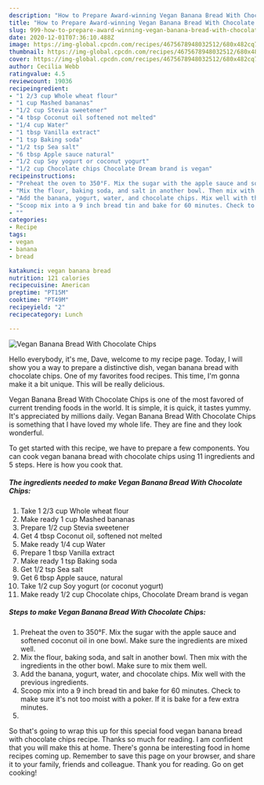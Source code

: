 ```yaml
---
description: "How to Prepare Award-winning Vegan Banana Bread With Chocolate Chips"
title: "How to Prepare Award-winning Vegan Banana Bread With Chocolate Chips"
slug: 999-how-to-prepare-award-winning-vegan-banana-bread-with-chocolate-chips
date: 2020-12-01T07:36:10.488Z
image: https://img-global.cpcdn.com/recipes/4675678948032512/680x482cq70/vegan-banana-bread-with-chocolate-chips-recipe-main-photo.jpg
thumbnail: https://img-global.cpcdn.com/recipes/4675678948032512/680x482cq70/vegan-banana-bread-with-chocolate-chips-recipe-main-photo.jpg
cover: https://img-global.cpcdn.com/recipes/4675678948032512/680x482cq70/vegan-banana-bread-with-chocolate-chips-recipe-main-photo.jpg
author: Cecilia Webb
ratingvalue: 4.5
reviewcount: 19036
recipeingredient:
- "1 2/3 cup Whole wheat flour"
- "1 cup Mashed bananas"
- "1/2 cup Stevia sweetener"
- "4 tbsp Coconut oil softened not melted"
- "1/4 cup Water"
- "1 tbsp Vanilla extract"
- "1 tsp Baking soda"
- "1/2 tsp Sea salt"
- "6 tbsp Apple sauce natural"
- "1/2 cup Soy yogurt or coconut yogurt"
- "1/2 cup Chocolate chips Chocolate Dream brand is vegan"
recipeinstructions:
- "Preheat the oven to 350°F. Mix the sugar with the apple sauce and softened coconut oil in one bowl. Make sure the ingredients are mixed well."
- "Mix the flour, baking soda, and salt in another bowl. Then mix with the ingredients in the other bowl. Make sure to mix them well."
- "Add the banana, yogurt, water, and chocolate chips. Mix well with the previous ingredients."
- "Scoop mix into a 9 inch bread tin and bake for 60 minutes. Check to make sure it&#39;s not too moist with a poker. If it is bake for a few extra minutes."
- ""
categories:
- Recipe
tags:
- vegan
- banana
- bread

katakunci: vegan banana bread 
nutrition: 121 calories
recipecuisine: American
preptime: "PT15M"
cooktime: "PT49M"
recipeyield: "2"
recipecategory: Lunch

---
```



![Vegan Banana Bread With Chocolate Chips](https://img-global.cpcdn.com/recipes/4675678948032512/680x482cq70/vegan-banana-bread-with-chocolate-chips-recipe-main-photo.jpg)

Hello everybody, it's me, Dave, welcome to my recipe page. Today, I will show you a way to prepare a distinctive dish, vegan banana bread with chocolate chips. One of my favorites food recipes. This time, I'm gonna make it a bit unique. This will be really delicious.

Vegan Banana Bread With Chocolate Chips is one of the most favored of current trending foods in the world. It is simple, it is quick, it tastes yummy. It's appreciated by millions daily. Vegan Banana Bread With Chocolate Chips is something that I have loved my whole life. They are fine and they look wonderful.




To get started with this recipe, we have to prepare a few components. You can cook vegan banana bread with chocolate chips using 11 ingredients and 5 steps. Here is how you cook that.

<!--inarticleads1-->

##### The ingredients needed to make Vegan Banana Bread With Chocolate Chips:

1. Take 1 2/3 cup Whole wheat flour
1. Make ready 1 cup Mashed bananas
1. Prepare 1/2 cup Stevia sweetener
1. Get 4 tbsp Coconut oil, softened not melted
1. Make ready 1/4 cup Water
1. Prepare 1 tbsp Vanilla extract
1. Make ready 1 tsp Baking soda
1. Get 1/2 tsp Sea salt
1. Get 6 tbsp Apple sauce, natural
1. Take 1/2 cup Soy yogurt (or coconut yogurt)
1. Make ready 1/2 cup Chocolate chips, Chocolate Dream brand is vegan




<!--inarticleads2-->

##### Steps to make Vegan Banana Bread With Chocolate Chips:

1. Preheat the oven to 350°F. Mix the sugar with the apple sauce and softened coconut oil in one bowl. Make sure the ingredients are mixed well.
1. Mix the flour, baking soda, and salt in another bowl. Then mix with the ingredients in the other bowl. Make sure to mix them well.
1. Add the banana, yogurt, water, and chocolate chips. Mix well with the previous ingredients.
1. Scoop mix into a 9 inch bread tin and bake for 60 minutes. Check to make sure it&#39;s not too moist with a poker. If it is bake for a few extra minutes.
1. 




So that's going to wrap this up for this special food vegan banana bread with chocolate chips recipe. Thanks so much for reading. I am confident that you will make this at home. There's gonna be interesting food in home recipes coming up. Remember to save this page on your browser, and share it to your family, friends and colleague. Thank you for reading. Go on get cooking!

